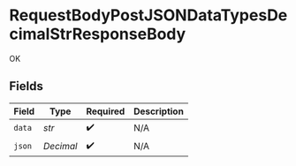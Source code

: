 # RequestBodyPostJSONDataTypesDecimalStrResponseBody

OK


## Fields

| Field              | Type               | Required           | Description        |
| ------------------ | ------------------ | ------------------ | ------------------ |
| `data`             | *str*              | :heavy_check_mark: | N/A                |
| `json`             | *Decimal*          | :heavy_check_mark: | N/A                |